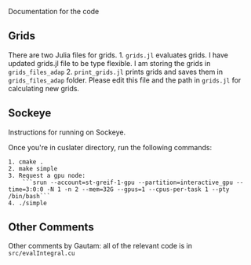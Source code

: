Documentation for the code

## Grids

There are two Julia files for grids. 
	1. `grids.jl` evaluates grids.
			 I have updated grids.jl file to be type flexible. I am storing the grids in `grids_files_adap`
	2. `print_grids.jl` prints grids and saves them in `grids_files_adap` folder.
			Please edit this file and the path in `grids.jl` for calculating new grids.


## Sockeye

Instructions for running on Sockeye.

Once you're in cuslater directory, run the following commands:

	1. cmake .
	2. make simple
	3. Request a gpu node: 
		```srun --account=st-greif-1-gpu --partition=interactive_gpu --time=3:0:0 -N 1 -n 2 --mem=32G --gpus=1 --cpus-per-task 1 --pty /bin/bash```
	4. ./simple
	
## Other Comments
Other comments by Gautam: all of the relevant code is in `src/evalIntegral.cu`
